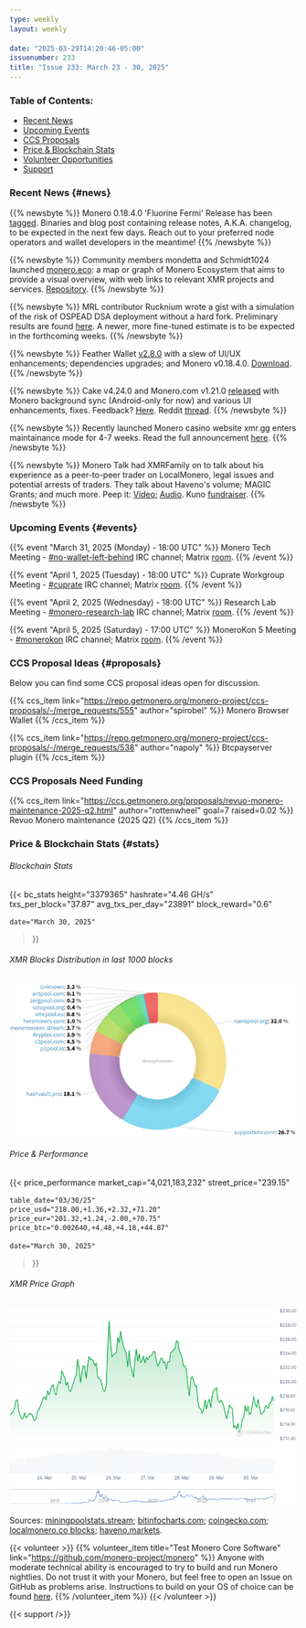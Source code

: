 ```yaml
---
type: weekly
layout: weekly

date: "2025-03-29T14:20:46-05:00"
issuenumber: 233
title: "Issue 233: March 23 - 30, 2025"
---
```


### Table of Contents:

- [Recent News](#news)
- [Upcoming Events](#events)
- [CCS Proposals](#proposals)
- [Price & Blockchain Stats](#stats)
- [Volunteer Opportunities](#volunteer)
- [Support](#support)

### Recent News {#news}

{{% newsbyte %}}
Monero 0.18.4.0 'Fluorine Fermi' Release has been [tagged](https://github.com/monero-project/monero/releases/tag/v0.18.4.0). Binaries and blog post containing release notes, A.K.A. changelog, to be expected in the next few days. Reach out to your preferred node operators and wallet developers in the meantime!
{{% /newsbyte %}}

{{% newsbyte %}}
Community members mondetta and Schmidt1024 launched [monero.eco](https://monero.eco/): a map or graph of Monero Ecosystem that aims to provide a visual overview, with web links to relevant XMR projects and services. [Repository](https://gitea.pro/schmidt1024/monero-ecosystem).
{{% /newsbyte %}}

{{% newsbyte %}}
MRL contributor Rucknium wrote a gist with a simulation of the risk of OSPEAD DSA deployment without a hard fork. Preliminary results are found [here](https://gist.github.com/Rucknium/fb638bcb72d475eeee58757f754acbee). A newer, more fine-tuned estimate is to be expected in the forthcoming weeks.
{{% /newsbyte %}}

{{% newsbyte %}}
Feather Wallet [v2.8.0](https://featherwallet.org/changelog/) with a slew of UI/UX enhancements; dependencies upgrades; and Monero v0.18.4.0. [Download](https://featherwallet.org/download/).
{{% /newsbyte %}}

{{% newsbyte %}}
Cake v4.24.0 and Monero.com v1.21.0 [released](https://github.com/cake-tech/cake_wallet/releases/tag/v4.24.0) with Monero background sync (Android-only for now) and various UI enhancements, fixes. Feedback? [Here](https://forum.cakewallet.com/t/cake-wallet-introduces-decred-and-new-background-sync-for-monero-v4-24-0/151). Reddit [thread](https://redlib.zaggy.nl/r/Monero/comments/1jjplhe/cake_wallet_v4240_introduces_new_background_sync/).
{{% /newsbyte %}}

{{% newsbyte %}}
Recently launched Monero casino website xmr.gg enters maintainance mode for 4-7 weeks. Read the full announcement [here](https://xmr.gg/read-me).
{{% /newsbyte %}}

{{% newsbyte %}}
Monero Talk had XMRFamily on to talk about his experience as a peer-to-peer trader on LocalMonero, legal issues and potential arrests of traders. They talk about Haveno's volume; MAGIC Grants; and much more. Peep it: [Video](https://iv.0x7c0.com/watch?v=UasxQiesdUo); [Audio](https://www.monerotalk.live/monerotalk-345). Kuno [fundraiser](https://kuno.anne.media/fundraiser/hqlc/).
{{% /newsbyte %}}

### Upcoming Events {#events}

{{% event "March 31, 2025 (Monday) - 18:00 UTC" %}}
Monero Tech Meeting - [#no-wallet-left-behind](irc://irc.libera.chat/#no-wallet-left-behind) IRC channel; Matrix [room](https://matrix.to/#/#no-wallet-left-behind:monero.social).
{{% /event %}}

{{% event "April 1, 2025 (Tuesday) - 18:00 UTC" %}}
Cuprate Workgroup Meeting - [#cuprate](irc://irc.libera.chat/#cuprate) IRC channel; Matrix [room](https://matrix.to/#/#cuprate:monero.social).
{{% /event %}}

{{% event "April 2, 2025 (Wednesday) - 18:00 UTC" %}}
Research Lab Meeting - [#monero-research-lab](irc://irc.libera.chat/#monero-research-lab) IRC channel; Matrix [room](https://matrix.to/#/#monero-research-lab:monero.social).
{{% /event %}}

{{% event "April 5, 2025 (Saturday) - 17:00 UTC" %}}
MoneroKon 5 Meeting - [#monerokon](irc://irc.libera.chat/#monerokon) IRC channel; Matrix [room](https://matrix.to/#/#monerokon:matrix.org).
{{% /event %}}

### CCS Proposal Ideas {#proposals}

Below you can find some CCS proposal ideas open for discussion.

{{% ccs_item link="https://repo.getmonero.org/monero-project/ccs-proposals/-/merge_requests/555" author="spirobel" %}}
Monero Browser Wallet
{{% /ccs_item %}}

{{% ccs_item link="https://repo.getmonero.org/monero-project/ccs-proposals/-/merge_requests/538" author="napoly" %}}
Btcpayserver plugin
{{% /ccs_item %}}

### CCS Proposals Need Funding

{{% ccs_item link="https://ccs.getmonero.org/proposals/revuo-monero-maintenance-2025-q2.html" author="rottenwheel" goal=7 raised=0.02 %}}
Revuo Monero maintenance (2025 Q2)
{{% /ccs_item %}}

### Price & Blockchain Stats {#stats}

###### Blockchain Stats

{{< bc_stats
	height="3379365"
	hashrate="4.46 GH/s"
	txs_per_block="37.87"
	avg_txs_per_day="23891"
	block_reward="0.6"

	date="March 30, 2025"
>}}

###### XMR Blocks Distribution in last 1000 blocks

![Hashrate Pool Distribution Pie Chart](./hash.png)

###### Price & Performance

{{< price_performance
	market_cap="4,021,183,232"
	street_price="239.15"

	table_date="03/30/25"
	price_usd="218.00,+1.36,+2.32,+71.20"
	price_eur="201.32,+1.24,-2.00,+70.75"
	price_btc="0.002640,+4.48,+4.18,+44.87"

	date="March 30, 2025"
>}}

###### XMR Price Graph

![XMR Price Graph](./price.png)

Sources: [miningpoolstats.stream](https://miningpoolstats.stream/monero); [bitinfocharts.com](https://bitinfocharts.com/monero/); [coingecko.com](https://www.coingecko.com/en/coins/monero); [localmonero.co blocks](https://localmonero.co/blocks); [haveno.markets](https://haveno.markets/).

{{< volunteer >}}
{{% volunteer_item title="Test Monero Core Software" link="https://github.com/monero-project/monero" %}}
Anyone with moderate technical ability is encouraged to try to build and run Monero nightlies. Do not trust it with your Monero, but feel free to open an Issue on GitHub as problems arise. Instructions to build on your OS of choice can be found [here](https://github.com/monero-project/monero#compiling-monero-from-source). 
{{% /volunteer_item %}}
{{< /volunteer >}}

{{< support />}}

